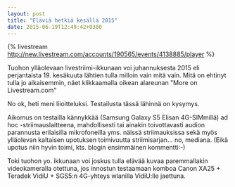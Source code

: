 ```yaml
---
layout: post
title: "Eläviä hetkiä kesällä 2015"
date: 2015-06-19T12:49:42+0300
---
```


{% livestream http://new.livestream.com/accounts/190565/events/4138885/player %}

Tuohon ylläolevaan livestriimi-ikkunaan voi juhannuksesta 2015 eli perjantaista 19. kesäkuuta lähtien tulla milloin vain mitä vain. Mitä on ehtinyt tulla jo aikaisemmin, näet klikkaamalla oikean alareunan "More on Livestream.com"<!--more-->

No ok, heti meni liioitteluksi. Testailusta tässä lähinnä on kysymys.

Aikomus on testailla kännykkää (Samsung Galaxy S5 Elisan 4G-SIMmillä) ad hoc -striimauslaitteena, mahdollisesti tai ainakin toivottavasti audion parannusta erilaisilla mikrofoneilla yms. näissä striimauksissa sekä myös ylläolevan kaltaisen upotuksen toimivuutta striimisarjan... no, mediana. (Eikä upotus niin hyvin toimi, kts. blogin ensimmäinen kommentti:-)

Toki tuohon yo. ikkunaan voi joskus tulla elävää kuvaa paremmallakin videokameralla otettuna, jos innostun testaamaan komboa Canon XA25 + Teradek VidiU + SGS5:n 4G-yhteys wlanilla VidiU:lle jaettuna.